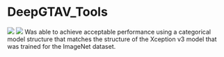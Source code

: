 # DeepGTAV_Tools
![](https://media.giphy.com/media/xUOrwlyeDZIsSIVPRC/giphy.gif)
<img src="/gtav.gif?raw=true">
Was able to achieve acceptable performance using a categorical model structure that matches the structure of the Xception v3 model that was trained for the ImageNet dataset.
